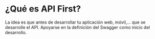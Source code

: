 # ¿Qué es API First?

La idea es que antes de desarrollar tu aplicación web, móvil,... que se desarrolle el API.
Apoyarse en la definición del Swagger como inicio del desarrollo.
